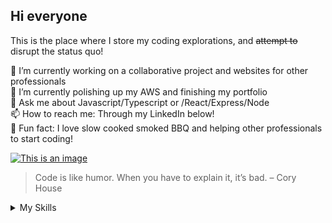 ## Hi everyone 
This is the place where I store my coding explorations, and ~~attempt to~~ disrupt the status quo!

🔭  I’m currently working on a collaborative project and websites for other professionals  
🌱  I’m currently polishing up my AWS and finishing my portfolio  
💬  Ask me about Javascript/Typescript or /React/Express/Node  
📫  How to reach me: Through my LinkedIn below!  
:meat_on_bone: Fun fact: I love slow cooked smoked BBQ and helping other professionals to start coding!  

[![This is an image](https://camo.githubusercontent.com/a493f6833f99fb3c85788d6d9305e6b7a42b838e5ee5d138fd9a8214a7e77472/68747470733a2f2f696d672e736869656c64732e696f2f62616467652f6c696e6b6564696e2d2532333030373742352e7376673f267374796c653d666f722d7468652d6261646765266c6f676f3d6c696e6b6564696e266c6f676f436f6c6f723d7768697465)](https://www.linkedin.com/in/robertkso/)


>Code is like humor. When you have to explain it, it’s bad. – Cory House


<details>
  <summary>My Skills</summary>

![html5-original-wordmark](https://user-images.githubusercontent.com/85914248/198156205-daf4f5af-2485-4da7-9065-81d041621f96.svg | width=100)
![javascript-original](https://user-images.githubusercontent.com/85914248/198156069-c55b08f9-c5a4-4edb-93a6-b7bedd0775ba.svg | width=100)
![typescript-original](https://user-images.githubusercontent.com/85914248/198156173-e20ad4fe-6ff5-45b0-9b6c-971e134a3de4.svg | width=100)


</details>
